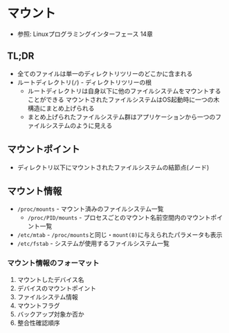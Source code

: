 # マウント
- 参照: Linuxプログラミングインターフェース 14章

## TL;DR
- 全てのファイルは単一のディレクトリツリーのどこかに含まれる
- ルートディレクトリ(`/`) - ディレクトリツリーの根
  - ルートディレクトリは自身以下に他のファイルシステムをマウントすることができる
    マウントされたファイルシステムはOS起動時に一つの木構造にまとめ上げられる
  - まとめ上げられたファイルシステム群はアプリケーションから一つのファイルシステムのように見える

## マウントポイント
- ディレクトリ以下にマウントされたファイルシステムの結節点(ノード)

## マウント情報
- `/proc/mounts` - マウント済みのファイルシステム一覧
  - `/proc/PID/mounts` - プロセスごとのマウント名前空間内のマウントポイント一覧
- `/etc/mtab` - `/proc/mounts`と同じ・`mount(8)`に与えられたパラメータも表示
- `/etc/fstab` - システムが使用するファイルシステム一覧

### マウント情報のフォーマット
1. マウントしたデバイス名
2. デバイスのマウントポイント
3. ファイルシステム情報
4. マウントフラグ
5. バックアップ対象か否か
6. 整合性確認順序
